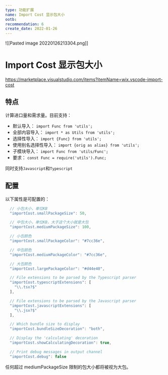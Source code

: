 ```yaml
---
type: 功能扩展
name: Import Cost 显示包大小
ootb: 
recommendation: 6
create_date: 2022-01-26
---
```


![[Pasted image 20220126213304.png]]

# Import Cost 显示包大小

https://marketplace.visualstudio.com/items?itemName=wix.vscode-import-cost

## 特点

计算进口量和需求量。目前支持：

-   默认导入： `import Func from 'utils';`
-   全部内容导入： `import * as Utils from 'utils';`
-   选择性导入： `import {Func} from 'utils';`
-   使用别名选择性导入： `import {orig as alias} from 'utils';`
-   子模块导入： `import Func from 'utils/Func';`
-   要求： `const Func = require('utils').Func;`

同时支持`Javascript`和`Typescript`


## 配置

以下属性是可配置的：

```javascript
  // 小包大小，单位KB
  "importCost.smallPackageSize": 50,

  // 中包大小，单位KB，大于这个大小就是大包
  "importCost.mediumPackageSize": 100,

  // 小包颜色
  "importCost.smallPackageColor": "#7cc36e",

  // 中包颜色
  "importCost.mediumPackageColor": "#7cc36e",

  // 大包颜色
  "importCost.largePackageColor": "#d44e40",

  // File extensions to be parsed by the Typescript parser
  "importCost.typescriptExtensions": [
    "\\.tsx?$"
  ],

  // File extensions to be parsed by the Javascript parser
  "importCost.javascriptExtensions": [
    "\\.jsx?$"
  ],

  // Which bundle size to display
  "importCost.bundleSizeDecoration": "both",

  // Display the 'calculating' decoration
  "importCost.showCalculatingDecoration": true,

  // Print debug messages in output channel
  "importCost.debug": false
```

任何超过 mediumPackageSize 限制的包大小都将被视为大包。